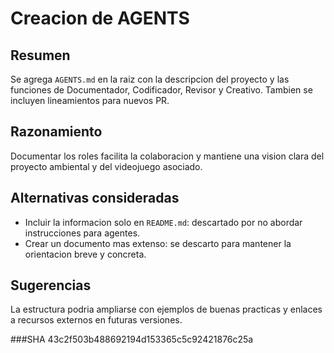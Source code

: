 # Creacion de AGENTS

## Resumen
Se agrega `AGENTS.md` en la raiz con la descripcion del proyecto y las funciones de Documentador, Codificador, Revisor y Creativo. Tambien se incluyen lineamientos para nuevos PR.

## Razonamiento
Documentar los roles facilita la colaboracion y mantiene una vision clara del proyecto ambiental y del videojuego asociado.

## Alternativas consideradas
- Incluir la informacion solo en `README.md`: descartado por no abordar instrucciones para agentes.
- Crear un documento mas extenso: se descarto para mantener la orientacion breve y concreta.

## Sugerencias
La estructura podria ampliarse con ejemplos de buenas practicas y enlaces a recursos externos en futuras versiones.

###SHA
43c2f503b488692194d153365c5c92421876c25a

